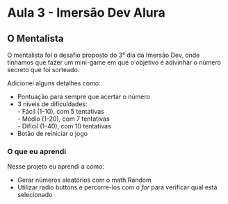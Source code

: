 # Aula 3 - Imersão Dev Alura
## O Mentalista
O mentalista foi o desafio proposto do 3° dia da Imersão Dev, onde tinhamos que fazer um mini-game em que o objetivo é adivinhar o número secreto que foi sorteado.

Adicionei alguns detalhes como:
- Pontuação para sempre que acertar o número
- 3 níveis de dificuldades:
<br> - Fácil (1-10), com 5 tentativas
<br> - Médio (1-20), com 7 tentativas
<br> - Difícil (1-40), com 10 tentativas
- Botão de reiniciar o jogo

### O que eu aprendi
Nesse projeto eu aprendi a como:
- Gerar números aleatórios com o math.Random
- Utilizar radio buttons e percorre-los com o <i>for</i> para verificar qual está selecionado
